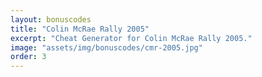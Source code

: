 ```yaml
---
layout: bonuscodes
title: "Colin McRae Rally 2005"
excerpt: "Cheat Generator for Colin McRae Rally 2005."
image: "assets/img/bonuscodes/cmr-2005.jpg"
order: 3
---
```


<script type="text/python">
from browser import document, html

def getPlatform(platform):
    platforms = {
        'PC':
            ([331, 1259, 241, 109, 521, 853, 71, 719, 941, 269],
            [72481, 180307, 130241, 392827, 421019, 949147, 32801, 1296649, 91249, 639679]),
        'PS2':
            ([859, 773, 151, 47, 487, 211, 617, 131, 947, 313],
            [69119, 67783, 70271, 77929, 238099, 148151, 472751, 818963, 1195489, 839381]),
        'PSP (CMR2005 Plus)':
            ([743, 1663, 227, 991, 443, 89, 571, 199, 1373, 601],
            [35491, 783019, 1116491, 591319, 194591, 37369, 822839, 86083, 354661, 99809]),
        'Xbox':
            ([859, 773, 151, 47, 487, 211, 617, 131, 947, 313],
            [69119, 67783, 70271, 77929, 238099, 148151, 472751, 818963, 1195489, 839381])
    }
    return platforms[platform]

def generateCode(IV1, IV2, accessCode, cheatID):
    # Verify domain of inputs
    if not (accessCode >= 0 and accessCode <= 99999
        and cheatID >= 0 and cheatID <= 99):
        return None

    # Helper functions
    def toSigned32(n):
        n = n & 0xffffffff
        return (n ^ 0x80000000) - 0x80000000

    # Division like int / int in C, rounding towards zero
    def idiv(x, y):
        return int(x / y)

    # Remainder like % in C
    def rem(x, y):
        return x - int(x / y) * y

    def calcSeed(input):
        if input != 0:
            seed = 0xF82D
            for _ in range(input - 1):
                seed = rem(toSigned32(0xF82D * seed), 0x5243)
        else:
            seed = 1
        return seed

    def calcFeedback(items):
        result = 0
        for item in items:
            result += item ^ 0x13C501
        return toSigned32(result)

    cheatIDMagic = 0x13CB5B * cheatID % 0x26DD
    accessCodeMagic = (accessCode % 0x3E8) ^ (0x20B9 * cheatIDMagic)

    seed1 = calcSeed(accessCodeMagic % 0x9AD)
    seed2 = calcSeed(rem(toSigned32((accessCodeMagic ^ 0x114CF1) * ((0x41B * cheatIDMagic) ^ rem(idiv(accessCode, 0x3E8), 0x3E8))), 0x91D))

    buffer = [0] * 6

    buffer[0] = rem(seed1, 26) + ord('A')
    buffer[1] = rem(idiv(seed1, 676), 26) + ord('A')
    buffer[2] = rem(idiv(seed1, 26), 26) + ord('A')
    buffer[3] = rem(idiv(seed2, 26), 26) + ord('A')
    buffer[4] = rem(idiv(seed2, 676), 26) + ord('A')
    buffer[5] = rem(seed2, 26) + ord('A')

    bufMidXor = calcFeedback(buffer[:-1])
    feedback1 = toSigned32((buffer[0] << 24) + (buffer[1] << 16) + (buffer[2] << 8) + buffer[3])
    feedback2 = toSigned32((buffer[4] << 24) + (buffer[5] << 16) + ((bufMidXor + rem(cheatIDMagic ^ 0x197ABD9, seed1 & 0xFFFFFFFF)) << 8)
                + bufMidXor + rem(cheatIDMagic ^ 0x13478FDD, seed2 & 0xFFFFFFFF))

    for i in range(42):
        (feedback2, feedback1) = (feedback1 ^ IV1[i % 10], feedback2 ^ feedback1)

    for i in range(277):
        (feedback2, feedback1) = (feedback1 ^ IV2[i % 10], feedback1 ^ feedback2)

    buffer[0] = rem((feedback2 >> 24) & 0xFF, 26) + ord('A')
    buffer[1] = rem((feedback2 >> 16) & 0xFF, 26) + ord('A')
    buffer[2] = rem((feedback1 >> 24) & 0xFF, 26) + ord('A')
    buffer[3] = rem((feedback1 >> 16) & 0xFF, 26) + ord('A')
    buffer[4] = rem((feedback1 >> 8) & 0xFF, 26) + ord('A')
    buffer[5] = rem(feedback1 & 0xFF, 26) + ord('A')
    return ''.join([chr(x) for x in buffer])

def onGenerate(ev):
    platform = document['platform']
    IV1, IV2 = getPlatform(platform.options[platform.selectedIndex].value)

    accessCodeStr = document['access-code'].value
    if not accessCodeStr:
        exit()
    accessCode = int(accessCodeStr)
    if not (accessCode >= 1 and accessCode <= 99999):
        document['invalid-access-code'].style.display = 'inline'
        exit()

    document['invalid-access-code'].style.display = 'none'
    cheatCodes = ['All Tracks', '4WD cars', '2WD cars', 'Super 2WD cars', 'RWD cars', '4x4 cars', 'Classic cars', 'Special cars', 'Group B cars',
            'Mirror Mode (inaccessible)']

    document['outbox-window-full'].style.display = 'block'
    document['output-window'].clear()
    for index, cheat in enumerate(cheatCodes):
        cryptedCode = generateCode(IV1, IV2, accessCode, index)
        if cryptedCode:
            document['output-window'] <= html.B(f'{cheat}: ') + html.CODE(f'{cryptedCode}') + html.BR()

document['generate'].bind('click', onGenerate)
document['access-code'].min = 1
document['access-code'].max = 99999

document['platform-select'].style.display = 'inline'
document['platform'] <= (html.OPTION(i) for i in ['PC', 'PS2', 'PSP (CMR2005 Plus)', 'Xbox'])
</script>
